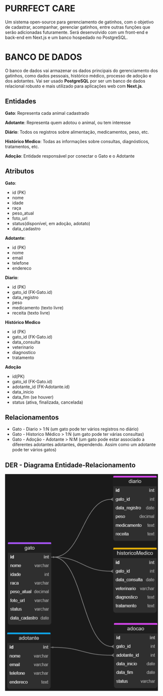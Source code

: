 # **PURRFECT CARE**
Um sistema open-source para gerenciamento de gatinhos, com o objetivo de cadastrar, acompanhar, gerenciar gatinhos, entre outras funções que serão adicionadas futuramente. 
Será desenvolvido com um front-end e back-end em Next.js e um banco hospedado no PostgreSQL.

# BANCO DE DADOS
O banco de dados vai armazenar os dados principais do gerenciamento dos gatinhos, como dados pessoais, histórico médico, processo de adoção e dos adotantes. Vai ser usado **PostgreSQL** por ser um banco de dados relacional robusto e mais utilizado para aplicações web com **Next.js**.

## Entidades

**Gato**: Representa cada animal cadastrado

**Adotante**: Representa quem adotou o animal, ou tem interesse

**Diário**: Todos os registros sobre alimentação, medicamentos, peso, etc.

**Histórico Medico**: Todas as informações sobre consultas, diagnósticos, tratamentos, etc.

**Adoção**: Entidade responsável por conectar o Gato e o Adotante


## Atributos


**Gato**:
* id (PK)
* nome
* idade
* raça
* peso_atual
* foto_url
* status(disponível, em adoção, adotato)
* data_cadastro


**Adotante**:
* id (PK)
* nome
* email
* telefone
* endereco

**Diario**:

* id (PK)
* gato_id (FK-Gato.id)
* data_registro
* peso
* medicamento (texto livre)
* receita (texto livre)

**Histórico Medico**
* id (PK)
* gato_id (FK-Gato.id)
* data_consulta
* veterinario
* diagnostico
* tratamento

**Adoção**
* id(PK)
* gato_id (FK-Gato.id)
* adotante_id (FK-Adotante.id)
* data_inicio
* data_fim (se houver)
* status (ativa, finalizada, cancelada)

## Relacionamentos
* Gato - Diario > 1:N (um gato pode ter vários registros no diário)
* Gato - Historico Médico > 1:N (um gato pode ter várias consultas)
* Gato - Adoção - Adotante > N:M (um gato pode estar associado a diferentes adotantes adotantes, dependendo. Assim como um adotante pode ter vários gatos)

## DER - Diagrama Entidade-Relacionamento

![Diagrama ER](./docs/der/der.png)